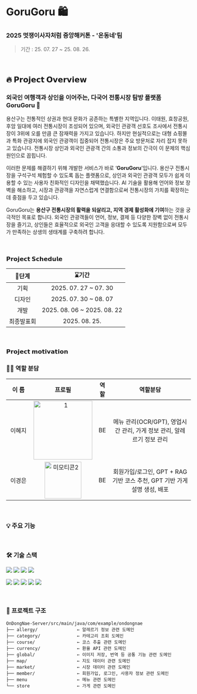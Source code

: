 #  GoruGoru 🛍️

### 2025 멋쟁이사자처럼 중앙해커톤 - '온동네'팀
> 기간 : 25. 07. 27 ~ 25. 08. 26.
</br>

## 🔥 𝗣𝗿𝗼𝗷𝗲𝗰𝘁 𝗢𝘃𝗲𝗿𝘃𝗶𝗲𝘄
### 외국인 여행객과 상인을 이어주는, 다국어 전통시장 탐방 플랫폼 GoruGoru  🛒

용산구는 전통적인 상권과 현대 문화가 공존하는 특별한 지역입니다. 이태원, 효창공원, 후암 일대에 여러 전통시장이 조성되어 있으며, 외국인 관광객 선호도 조사에서 전통시장이 3위에 오를 만큼 큰 잠재력을 가지고 있습니다. 하지만 현실적으로는 대형 쇼핑몰과 특화 관광지에 외국인 관광객이 집중되어 전통시장은 주요 방문처로 자리 잡지 못하고 있습니다. 전통시장 상인과 외국인 관광객 간의 소통과 정보의 간극이 이 문제의 핵심 원인으로 꼽힙니다.

이러한 문제를 해결하기 위해 개발한 서비스가 바로 ‘**GoruGoru**’입니다. 용산구 전통시장을 구석구석 체험할 수 있도록 돕는 플랫폼으로, 상인과 외국인 관광객 모두가 쉽게 이용할 수 있는 사용자 친화적인 디자인을 채택했습니다. AI 기술을 활용해 언어와 정보 장벽을 해소하고, 시장과 관광객을 자연스럽게 연결함으로써 전통시장의 가치를 확장하는 데 중점을 두고 있습니다.

GoruGoru는 **용산구 전통시장의 활력을 되살리고, 지역 경제 활성화에 기여**하는 것을 궁극적인 목표로 합니다. 외국인 관광객들이 언어, 정보, 결제 등 다양한 장벽 없이 전통시장을 즐기고, 상인들은 효율적으로 외국인 고객을 응대할 수 있도록 지원함으로써 모두가 만족하는 상생의 생태계를 구축하려 합니다.

</br>

### 𝗣𝗿𝗼𝗷𝗲𝗰𝘁 𝗦𝗰𝗵𝗲𝗱𝘂𝗹𝗲

|    🚩단계           | ⌛기간                 |
|:----------------:|:---------------------------:|
| 기획           | 2025. 07. 27 ~ 07. 30       |
| 디자인      | 2025. 07. 30 ~ 08. 07              |
| 개발           | 2025. 08. 06 ~ 2025. 08. 22     |
| 최종발표회      | 2025. 08. 25.              |

</br>

### 𝗣𝗿𝗼𝗷𝗲𝗰𝘁 𝗺𝗼𝘁𝗶𝘃𝗮𝘁𝗶𝗼𝗻


### 👩‍💻 역할 분담
| &nbsp;&nbsp;이&nbsp;름&nbsp;&nbsp; | 프로필                                                              |  역할 |                                    역할분담                         |
| :--------------------------------------: | :-------------------------------------------------------------------: | :--------------------: | :-------------------------------------------------: |
| 이혜지 | <img width="160" alt="1" src="https://github.com/user-attachments/assets/083c72bb-4ab8-4dfd-a419-83207d3a1b71" /> | BE | 메뉴 관리(OCR/GPT), 영업시간 관리, 가게 정보 관리, 알레르기 정보 관리 |
| 이경은 | <img width="100" alt="미모티콘2" src="https://github.com/user-attachments/assets/b73bb37f-1ada-4c0f-83f3-bb199e2e65b7" /> | BE | 회원가입/로그인, GPT + RAG 기반 코스 추천, GPT 기반 가게 설명 생성, 배포 |

</br>

### 💡 주요 기능

</br>

### 🛠 기술 스택
<img src="https://img.shields.io/badge/springboot-6DB33F?style=for-the-badge&logo=springboot&logoColor=white"/> <img src="https://img.shields.io/badge/springsecurity-6DB33F?style=for-the-badge&logo=springsecurity&logoColor=white"/>
<img src="https://img.shields.io/badge/mysql-4479A1?style=for-the-badge&logo=mysql&logoColor=white"/>
<img src="https://img.shields.io/badge/docker-2496ED?style=for-the-badge&logo=docker&logoColor=white"/>

<img src="https://img.shields.io/badge/git-F05032?style=for-the-badge&logo=git&logoColor=white"> <img src="https://img.shields.io/badge/github-181717?style=for-the-badge&logo=github&logoColor=white"> <img src="https://img.shields.io/badge/notion-000000?style=for-the-badge&logo=notion&logoColor=white"> <img src="https://img.shields.io/badge/figma-F24E1E?style=for-the-badge&logo=figma&logoColor=white"> <img src="https://img.shields.io/badge/discord-5865F2?style=for-the-badge&logo=discord&logoColor=white"> 

</br>

### 🌳 프로젝트 구조
```
OnDongNae-Server/src/main/java/com/example/ondongnae
├── allergy/               ← 알레르기 정보 관련 도메인
├── category/              ← 카테고리 조회 도메인
├── course/                ← 코스 추출 관련 도메인
├── currency/              ← 환율 API 관련 도메인
├── global/                ← 이미지 저장, 번역 등 공통 기능 관련 도메인
├── map/                   ← 지도 데이터 관련 도메인
├── market/                ← 시장 데이터 관련 도메인
├── member/                ← 회원가입, 로그인, 사용자 정보 관련 도메인
├── menu                   ← 메뉴 관련 도메인
└── store                  ← 가게 관련 도메인
```
</br>
